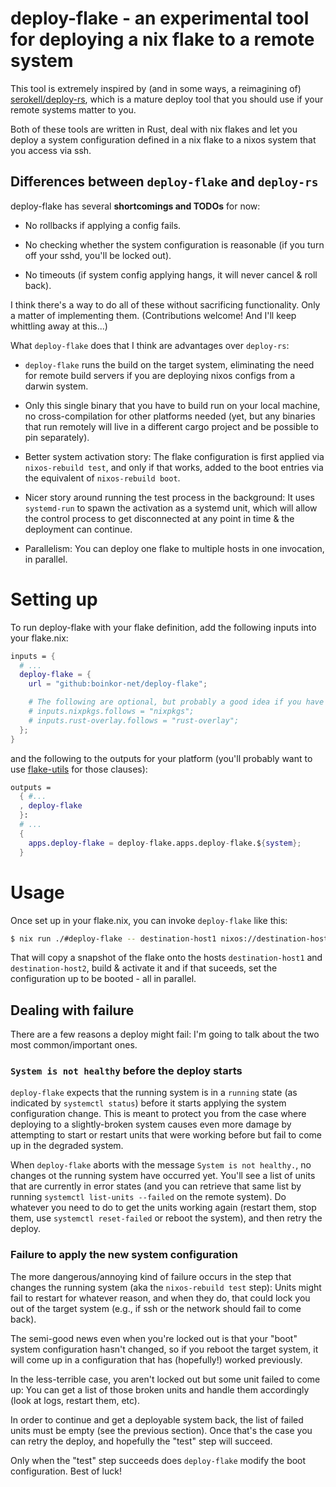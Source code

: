 # deploy-flake - an experimental tool for deploying a nix flake to a remote system

This tool is extremely inspired by (and in some ways, a reimagining of) [serokell/deploy-rs](//github.com/serokell/deploy-rs), which is a mature deploy tool that you should use if your remote systems matter to you.

Both of these tools are written in Rust, deal with nix flakes and let you deploy a system configuration defined in a nix flake to a nixos system that you access via ssh.

## Differences between `deploy-flake` and `deploy-rs`

deploy-flake has several **shortcomings and TODOs** for now:

* No rollbacks if applying a config fails.

* No checking whether the system configuration is reasonable (if you turn off your sshd, you'll be locked out).

* No timeouts (if system config applying hangs, it will never cancel & roll back).

I think there's a way to do all of these without sacrificing functionality. Only a matter of implementing them. (Contributions welcome! And I'll keep whittling away at this...)

What `deploy-flake` does that I think are advantages over `deploy-rs`:

* `deploy-flake` runs the build on the target system, eliminating the need for remote build servers if you are deploying nixos configs from a darwin system.

* Only this single binary that you have to build run on your local machine, no cross-compilation for other platforms needed (yet, but any binaries that run remotely will live in a different cargo project and be possible to pin separately).

* Better system activation story: The flake configuration is first applied via `nixos-rebuild test`, and only if that works, added to the boot entries via the equivalent of `nixos-rebuild boot`.

* Nicer story around running the test process in the background: It uses `systemd-run` to spawn the activation as a systemd unit, which will allow the control process to get disconnected at any point in time & the deployment can continue.

* Parallelism: You can deploy one flake to multiple hosts in one invocation, in parallel.

# Setting up

To run deploy-flake with your flake definition, add the following inputs into your flake.nix:

```nix
inputs = {
  # ...
  deploy-flake = {
    url = "github:boinkor-net/deploy-flake";

    # The following are optional, but probably a good idea if you have these inputs:
    # inputs.nixpkgs.follows = "nixpkgs";
    # inputs.rust-overlay.follows = "rust-overlay";
  };
}
```

and the following to the outputs for your platform (you'll probably want to use [flake-utils](https://github.com/numtide/flake-utils) for those clauses):

```nix
outputs =
  { #...
  , deploy-flake
  }:
  # ...
  {
    apps.deploy-flake = deploy-flake.apps.deploy-flake.${system};
  }
```

# Usage

Once set up in your flake.nix, you can invoke `deploy-flake` like this:

```sh
$ nix run ./#deploy-flake -- destination-host1 nixos://destination-host2/webserver
```

That will copy a snapshot of the flake onto the hosts `destination-host1` and `destination-host2`, build & activate it and if that suceeds, set the configuration up to be booted - all in parallel.

## Dealing with failure

There are a few reasons a deploy might fail: I'm going to talk about the two most common/important ones.

### `System is not healthy` before the deploy starts

`deploy-flake` expects that the running system is in a `running` state (as indicated by `systemctl status`) before it starts applying the system configuration change. This is meant to protect you from the case where deploying to a slightly-broken system causes even more damage by attempting to start or restart units that were working before but fail to come up in the degraded system.

When `deploy-flake` aborts with the message `System is not healthy.`, no changes ot the running system have occurred yet. You'll see a list of units that are currently in error states (and you can retrieve that same list by running `systemctl list-units --failed` on the remote system). Do whatever you need to do to get the units working again (restart them, stop them, use `systemctl reset-failed` or reboot the system), and then retry the deploy.

### Failure to apply the new system configuration

The more dangerous/annoying kind of failure occurs in the step that changes the running system (aka the `nixos-rebuild test` step): Units might fail to restart for whatever reason, and when they do, that could lock you out of the target system (e.g., if ssh or the network should fail to come back).

The semi-good news even when you're locked out is that your "boot" system configuration hasn't changed, so if you reboot the target system, it will come up in a configuration that has (hopefully!) worked previously.

In the less-terrible case, you aren't locked out but some unit failed to come up: You can get a list of those broken units and handle them accordingly (look at logs, restart them, etc).

In order to continue and get a deployable system back, the list of failed units must be empty (see the previous section). Once that's the case you can retry the deploy, and hopefully the "test" step will succeed.

Only when the "test" step succeeds does `deploy-flake` modify the boot configuration. Best of luck!
